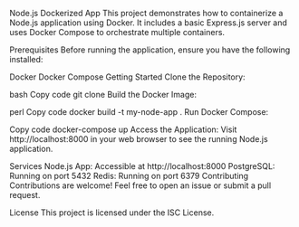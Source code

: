 Node.js Dockerized App
This project demonstrates how to containerize a Node.js application using Docker. It includes a basic Express.js server and uses Docker Compose to orchestrate multiple containers.

Prerequisites
Before running the application, ensure you have the following installed:

Docker
Docker Compose
Getting Started
Clone the Repository:

bash
Copy code
git clone <repository-url>
Build the Docker Image:

perl
Copy code
docker build -t my-node-app .
Run Docker Compose:

Copy code
docker-compose up
Access the Application:
Visit http://localhost:8000 in your web browser to see the running Node.js application.

Services
Node.js App: Accessible at http://localhost:8000
PostgreSQL: Running on port 5432
Redis: Running on port 6379
Contributing
Contributions are welcome! Feel free to open an issue or submit a pull request.

License
This project is licensed under the ISC License.
